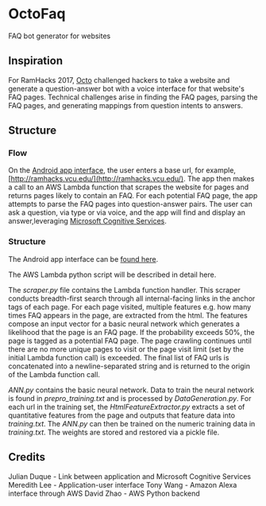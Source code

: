 # OctoFaq
FAQ bot generator for websites

## Inspiration
For RamHacks 2017, [Octo](http://www.octoconsulting.com/) challenged hackers to take a website and generate a question-answer bot with a voice interface for that website's FAQ pages. Technical challenges arise in finding the FAQ pages, parsing the FAQ pages, and generating mappings from question intents to answers.

## Structure
### Flow
On the [Android app interface](https://github.com/juliandduque/OCTO-FAQUESTER), the user enters a base url, for example, [http://ramhacks.vcu.edu/](http://ramhacks.vcu.edu/). The app then makes a call to an AWS Lambda function that scrapes the website for pages and returns pages likely to contain an FAQ. For each potential FAQ page, the app attempts to parse the FAQ pages into question-answer pairs. The user can ask a question, via type or via voice, and the app will find and display an answer,leveraging [Microsoft Cognitive Services](https://azure.microsoft.com/en-us/services/cognitive-services/?v=17.29).

### Structure
The Android app interface can be [found here](https://github.com/juliandduque/OCTO-FAQUESTER).

The AWS Lambda python script will be described in detail here.

The _scraper.py_ file contains the Lambda function handler. This scraper conducts breadth-first search through all internal-facing links in the anchor tags of each page. For each page visited, multiple features e.g. how many times FAQ appears in the page, are extracted from the html. The features compose an input vector for a basic neural network which generates a likelihood that the page is an FAQ page. If the probability exceeds 50%, the page is tagged as a potential FAQ page. The page crawling continues until there are no more unique pages to visit or the page visit limit (set by the initial Lambda function call) is exceeded. The final list of FAQ urls is concatenated into a newline-separated string and is returned to the origin of the Lambda function call.

_ANN.py_ contains the basic neural network. Data to train the neural network is found in _prepro_training.txt_ and is processed by _DataGeneration.py_. For each url in the training set, the _HtmlFeatureExtractor.py_ extracts a set of quantitative features from the page and outputs that feature data into _training.txt_. The _ANN.py_ can then be trained on the numeric training data in _training.txt_. The weights are stored and restored via a pickle file.

## Credits
Julian Duque - Link between application and Microsoft Cognitive Services
Meredith Lee - Application-user interface
Tony Wang - Amazon Alexa interface through AWS
David Zhao - AWS Python backend